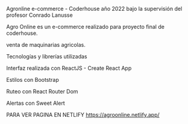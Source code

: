 Agronline e-commerce - Coderhouse año 2022 bajo la supervisión del profesor Conrado Lanusse

Agro Online es un e-commerce realizado para proyecto final de coderhouse.

venta de maquinarias agricolas.

Tecnologías y librerías utilizadas

Interfaz realizada con ReactJS - Create React App

Estilos con Bootstrap 

Ruteo con React Router Dom

Alertas con Sweet Alert

PARA VER PAGINA EN NETLIFY
https://agroonline.netlify.app/
